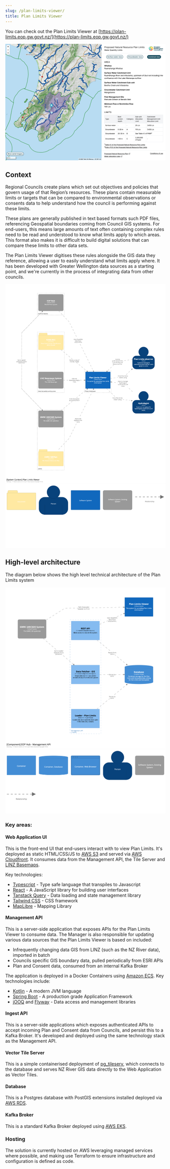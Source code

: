 ```yaml
---
slug: /plan-limits-viewer/
title: Plan Limits Viewer
---
```


You can check out the Plan Limits Viewer at
[https://plan-limits.eop.gw.govt.nz/](https://plan-limits.eop.gw.govt.nz/)

![A screenshot of the Plan Limits Viewer](./plan-limits-viewer-screenshot.png)

## Context

Regional Councils create plans which set out objectives and policies that govern
usage of that Region’s resources. These plans contain measurable limits or
targets that can be compared to environmental observations or consents data to
help understand how the council is performing against these limits.

These plans are generally published in text based formats such PDF files,
referencing Geospatial boundaries coming from Council GIS systems. For
end-users, this means large amounts of text often containing complex rules need
to be read and understood to know what limits apply to which areas. This format
also makes it is difficult to build digital solutions that can compare these
limits to other data sets.

The Plan Limits Viewer digitises these rules alongside the GIS data they
reference, allowing a user to easily understand what limits apply where. It has
been developed with Greater Wellington data sources as a starting point, and
we're currently in the process of integrating data from other councils.

![Context Diagram](./structurizr-1-planLimitsSystemContext.png)
![Context Key](./structurizr-1-SystemContext-key.png)

## High-level architecture

The diagram below shows the high level technical architecture of the Plan Limits
system

![Containers Diagram](./structurizr-1-ServerComponents.png)
![Containers Key](./structurizr-1-SystemContainers-key.png)

### Key areas:

#### Web Application UI

This is the front-end UI that end-users interact with to view Plan Limits. It's
deployed as static HTML/CSS/JS to [AWS S3](https://aws.amazon.com/s3) and served
via [AWS Cloudfront](https://www.amazonaws.cn/en/cloudfront/). It consumes data
from the Management API, the Tile Server and
[LINZ Basemaps](https://basemaps.linz.govt.nz/).

Key technologies:

- [Typescript](https://www.typescriptlang.org/) - Type safe language that
  transpiles to Javascript
- [React](https://reactjs.org/) - A JavaScript library for building user
  interfaces
- [Tanstack Query](https://tanstack.com/query/v4/) - Data loading and state
  management library
- [Tailwind CSS](https://tailwindcss.com/) - CSS framework
- [MapLibre](https://maplibre.org/projects/) - Mapping Library

#### Management API

This is a server-side application that exposes APIs for the Plan Limits Viewer
to consume data. The Manager is also responsible for updating various data
sources that the Plan Limits Viewer is based on included:

- Infrequently changing data GIS from LINZ (such as the NZ River data), imported
  in batch
- Councils specific GIS boundary data, pulled periodically from ESRI APIs
- Plan and Consent data, consumed from an internal Kafka Broker

The application is deployed in a Docker Containers using
[Amazon ECS](https://aws.amazon.com/ecs/). Key technologies include:

- [Kotlin](https://kotlinlang.org/) - A modern JVM language
- [Spring Boot](https://spring.io/projects/spring-boot) - A production grade
  Application Framework
- [jOOQ](https://www.jooq.org/) and [Flyway](https://flywaydb.org/) - Data
  access and management libraries

#### Ingest API

This is a server-side applications which exposes authenticated APIs to accept
incoming Plan and Consent data from Councils, and persist this to a Kafka
Broker. It's developed and deployed using the same technology stack as the
Management API.

#### Vector Tile Server

This is a simple containerised deployment of
[pg_tileserv](https://github.com/CrunchyData/pg_tileserv), which connects to the
database and serves NZ River GIS data directly to the Web Application as Vector
Tiles.

#### Database

This is a Postgres database with PostGIS extensions installed deployed via
[AWS RDS](https://aws.amazon.com/rds/).

#### Kafka Broker

This is a standard Kafka Broker deployed using
[AWS EKS](https://aws.amazon.com/eks/).

### Hosting

The solution is currently hosted on AWS leveraging managed services where
possible, and making use Terraform to ensure infrastructure and configuration is
defined as code.
